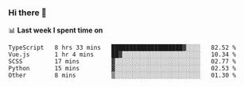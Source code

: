 ### Hi there 👋

<!--
**DBvc/DBvc** is a ✨ _special_ ✨ repository because its `README.md` (this file) appears on your GitHub profile.

Here are some ideas to get you started:

- 🔭 I’m currently working on ...
- 🌱 I’m currently learning ...
- 👯 I’m looking to collaborate on ...
- 🤔 I’m looking for help with ...
- 💬 Ask me about ...
- 📫 How to reach me: ...
- 😄 Pronouns: ...
- ⚡ Fun fact: ...
-->

📊 **Last week I spent time on**
<!--START_SECTION:waka-->
```text
TypeScript   8 hrs 33 mins   ████████████████████▓░░░░   82.52 % 
Vue.js       1 hr 4 mins     ██▓░░░░░░░░░░░░░░░░░░░░░░   10.34 % 
SCSS         17 mins         ▓░░░░░░░░░░░░░░░░░░░░░░░░   02.77 % 
Python       15 mins         ▓░░░░░░░░░░░░░░░░░░░░░░░░   02.53 % 
Other        8 mins          ▒░░░░░░░░░░░░░░░░░░░░░░░░   01.30 % 
```
<!--END_SECTION:waka-->
